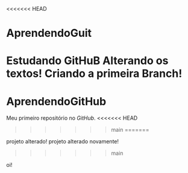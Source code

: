 <<<<<<< HEAD
# AprendendoGuit
Estudando GitHuB
Alterando os textos!
Criando a primeira Branch!
=======
# AprendendoGitHub
Meu primeiro repositório no *GitHub*.
<<<<<<< HEAD
>>>>>>> main
=======

projeto alterado!
projeto alterado novamente!
>>>>>>> main

oi!